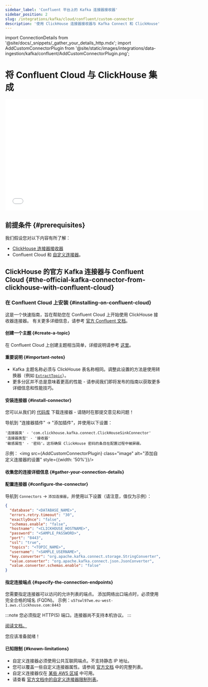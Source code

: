 ```yaml
---
sidebar_label: 'Confluent 平台上的 Kafka 连接器接收器'
sidebar_position: 2
slug: /integrations/kafka/cloud/confluent/custom-connector
description: '使用 ClickHouse 连接器接收器与 Kafka Connect 和 ClickHouse'
---
```

import ConnectionDetails from '@site/docs/_snippets/_gather_your_details_http.mdx';
import AddCustomConnectorPlugin from '@site/static/images/integrations/data-ingestion/kafka/confluent/AddCustomConnectorPlugin.png';


# 将 Confluent Cloud 与 ClickHouse 集成

<div class='vimeo-container'>
  <iframe src="//www.youtube.com/embed/SQAiPVbd3gg"
    width="640"
    height="360"
    frameborder="0"
    allow="autoplay;
    fullscreen;
    picture-in-picture"
    allowfullscreen>
  </iframe>
</div>

## 前提条件 {#prerequisites}
我们假设您对以下内容有所了解：
* [ClickHouse 连接器接收器](../kafka-clickhouse-connect-sink.md)
* Confluent Cloud 和 [自定义连接器](https://docs.confluent.io/cloud/current/connectors/bring-your-connector/overview.html)。

## ClickHouse 的官方 Kafka 连接器与 Confluent Cloud {#the-official-kafka-connector-from-clickhouse-with-confluent-cloud}

### 在 Confluent Cloud 上安装 {#installing-on-confluent-cloud}
这是一个快速指南，旨在帮助您在 Confluent Cloud 上开始使用 ClickHouse 接收器连接器。
有关更多详细信息，请参考 [官方 Confluent 文档](https://docs.confluent.io/cloud/current/connectors/bring-your-connector/custom-connector-qs.html#uploading-and-launching-the-connector)。

#### 创建一个主题 {#create-a-topic}
在 Confluent Cloud 上创建主题相当简单，详细说明请参考 [这里](https://docs.confluent.io/cloud/current/client-apps/topics/manage.html)。

#### 重要说明 {#important-notes}

* Kafka 主题名称必须与 ClickHouse 表名称相同。调整此设置的方法是使用转换器（例如 [`ExtractTopic`](https://docs.confluent.io/platform/current/connect/transforms/extracttopic.html)）。
* 更多分区并不总是意味着更高的性能 - 请参阅我们即将发布的指南以获取更多详细信息和性能技巧。

#### 安装连接器 {#install-connector}
您可以从我们的 [代码库](https://github.com/ClickHouse/clickhouse-kafka-connect/releases) 下载连接器 - 请随时在那提交意见和问题！

导航到 "连接器插件" -> "添加插件"，并使用以下设置：

```text
'连接器类' - 'com.clickhouse.kafka.connect.ClickHouseSinkConnector'
'连接器类型' - '接收器'
'敏感属性' - '密码'。这将确保 ClickHouse 密码的条目在配置过程中被屏蔽。
```
示例：
<img src={AddCustomConnectorPlugin} class="image" alt="添加自定义连接器的设置" style={{width: '50%'}}/>

#### 收集您的连接详细信息 {#gather-your-connection-details}
<ConnectionDetails />

#### 配置连接器 {#configure-the-connector}
导航到 `Connectors` -> `添加连接器`，并使用以下设置（请注意，值仅为示例）：

```json
{
  "database": "<DATABASE_NAME>",
  "errors.retry.timeout": "30",
  "exactlyOnce": "false",
  "schemas.enable": "false",
  "hostname": "<CLICKHOUSE_HOSTNAME>",
  "password": "<SAMPLE_PASSWORD>",
  "port": "8443",
  "ssl": "true",
  "topics": "<TOPIC_NAME>",
  "username": "<SAMPLE_USERNAME>",
  "key.converter": "org.apache.kafka.connect.storage.StringConverter",
  "value.converter": "org.apache.kafka.connect.json.JsonConverter",
  "value.converter.schemas.enable": "false"
}
```

#### 指定连接端点 {#specify-the-connection-endpoints}
您需要指定连接器可以访问的允许列表的端点。
添加网络出口端点时，必须使用完全合格的域名 (FQDN)。
示例：`u57swl97we.eu-west-1.aws.clickhouse.com:8443`

:::note
您必须指定 HTTP(S) 端口。连接器尚不支持本机协议。
:::

[阅读文档。](https://docs.confluent.io/cloud/current/connectors/bring-your-connector/custom-connector-qs.html#cc-byoc-endpoints)

您应该准备就绪！

#### 已知限制 {#known-limitations}
* 自定义连接器必须使用公共互联网端点。不支持静态 IP 地址。
* 您可以覆盖一些自定义连接器属性。请参阅 [官方文档](https://docs.confluent.io/cloud/current/connectors/bring-your-connector/custom-connector-manage.html#override-configuration-properties) 中的完整列表。
* 自定义连接器仅在 [某些 AWS 区域](https://docs.confluent.io/cloud/current/connectors/bring-your-connector/custom-connector-fands.html#supported-aws-regions) 中可用。
* 请查看 [官方文档中的自定义连接器限制列表](https://docs.confluent.io/cloud/current/connectors/bring-your-connector/custom-connector-fands.html#limitations)。

